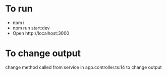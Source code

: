 # To run

- npm i
- npm run start:dev
- Open http://localhost:3000

# To change output

change method called from service in app.controller.ts:14 to change output

